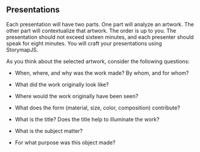 ## Presentations
Each presentation will have two parts. One part will analyze an artwork. The other part will contextualize that artwork. The order is up to you. The presentation should not exceed sixteen minutes, and each presenter should speak for eight minutes. You will craft your presentations using StorymapJS.

As you think about the selected artwork, consider the following questions:
  
* When, where, and why was the work made? By whom, and for whom?
  
* What did the work originally look like?
  
* Where would the work originally have been seen?
  
* What does the form (material, size, color, composition) contribute?
  
* What is the title? Does the title help to illuminate the work?
  
* What is the subject matter?
  
* For what purpose was this object made?
